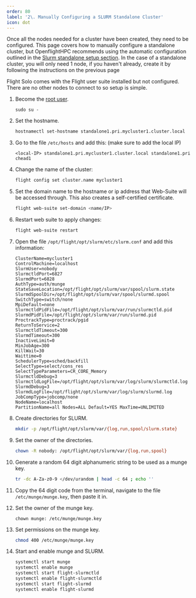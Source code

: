 ```yaml
---
order: 80
label: '2\. Manually Configuring a SLURM Standalone Cluster'
icon: dot
---
```


Once all the nodes needed for a cluster have been created, they need to be configured. This page covers how to manually configure a standalone cluster, but OpenflightHPC recommends using the automatic configuration outlined in the [Slurm standalone setup section](/cluster_build_methods/slurm_standalone/solo_slurm_standalone_profile_config/).
In the case of a standalone cluster, you will only need 1 node, if you haven't already, create it by following the instructions on the previous page

Flight Solo comes with the Flight user suite installed but not configured. There are no other nodes to connect to so setup is simple.

1. Become the [root user](/general_environment_usage/cli_basics/becoming_the_root_user/).
    ```
    sudo su -
    ```

2. Set the hostname.

    ```bash
    hostnamectl set-hostname standalone1.pri.mycluster1.cluster.local
    ```

3. Go to the file `/etc/hosts` and add this: (make sure to add the local IP)

    ```
    <local-IP> standalone1.pri.mycluster1.cluster.local standalone1.pri chead1
    ```

4. Change the name of the cluster:
	```bash
	flight config set cluster.name mycluster1
	```

5. Set the domain name to the hostname or ip address that Web-Suite will be accessed through. This also creates a self-certified certificate.
    ```bash
    flight web-suite set-domain <name/IP>
    ```

6. Restart web suite to apply changes:
    ```bash
    flight web-suite restart
    ```


7. Open the file `/opt/flight/opt/slurm/etc/slurm.conf` and add this information:
	```
	ClusterName=mycluster1
	ControlMachine=localhost
	SlurmUser=nobody
	SlurmctldPort=6827
	SlurmdPort=6828
	AuthType=auth/munge
	StateSaveLocation=/opt/flight/opt/slurm/var/spool/slurm.state
	SlurmdSpoolDir=/opt/flight/opt/slurm/var/spool/slurmd.spool
	SwitchType=switch/none
	MpiDefault=none
	SlurmctldPidFile=/opt/flight/opt/slurm/var/run/slurmctld.pid
	SlurmdPidFile=/opt/flight/opt/slurm/var/run/slurmd.pid
	ProctrackType=proctrack/pgid
	ReturnToService=2
	SlurmctldTimeout=300
	SlurmdTimeout=300
	InactiveLimit=0
	MinJobAge=300
	KillWait=30
	Waittime=0
	SchedulerType=sched/backfill
	SelectType=select/cons_res
	SelectTypeParameters=CR_CORE_Memory
	SlurmctldDebug=3
	SlurmctldLogFile=/opt/flight/opt/slurm/var/log/slurm/slurmctld.log
	SlurmdDebug=3
	SlurmdLogFile=/opt/flight/opt/slurm/var/log/slurm/slurmd.log
	JobCompType=jobcomp/none
	NodeName=localhost 
	PartitionName=all Nodes=ALL Default=YES MaxTime=UNLIMITED
	```

8. Create directories for SLURM.
	```bash
	mkdir -p /opt/flight/opt/slurm/var/{log,run,spool/slurm.state}
	```
 

9. Set the owner of the directories.
	```bash
	chown -R nobody: /opt/flight/opt/slurm/var/{log,run,spool}
	```

10. Generate a random 64 digit alphanumeric string to be used as a munge key.
	```bash
	tr -dc A-Za-z0-9 </dev/urandom | head -c 64 ; echo ''
	````

11. Copy the 64 digit code from the terminal, navigate to the file `/etc/munge/munge.key`, then paste it in.

12. Set the owner of the munge key.
	```
	chown munge: /etc/munge/munge.key
	```

13. Set permissions on the munge key.
	```bash
	chmod 400 /etc/munge/munge.key
	```

14. Start and enable munge and SLURM.
	```bash
	systemctl start munge
	systemctl enable munge
	systemctl start flight-slurmctld
	systemctl enable flight-slurmctld
    systemctl start flight-slurmd
    systemctl enable flight-slurmd
	```